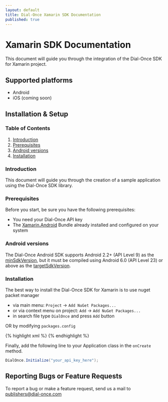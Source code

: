 ```yaml
---
layout: default
title: Dial-Once Xamarin SDK Documentation
published: true
---
```


Xamarin SDK Documentation
=========================

This document will guide you through the integration of the Dial-Once SDK for Xamarin project.

## Supported platforms

- Android
- iOS (coming soon)

Installation & Setup
--------------------

### Table of Contents

1.  [Introduction](#introduction)
2.  [Prerequisites](#prerequisites)
3.  [Android versions](#android-versions)
4.  [Installation](#installation)

### Introduction

This document will guide you through the creation of a sample application using the Dial-Once SDK library.

### Prerequisites

Before you start, be sure you have the following prerequisites:

-   You need your Dial-Once API key
-   The [Xamarin.Android](https://developer.xamarin.com/guides/android/getting_started/installation/) Bundle already installed and configured on your system

### Android versions

The Dial-Once Android SDK supports Android 2.2+ (API Level 9) as the [minSdkVersion](http://developer.android.com/guide/topics/manifest/uses-sdk-element.html#min), but it must be compiled using Android 6.0 (API Level 23) or above as the [targetSdkVersion](http://developer.android.com/guide/topics/manifest/uses-sdk-element.html#target).

### Installation

The best way to install the Dial-Once SDK for Xamarin is to use nuget packet manager

 - via main menu: `Project` -> `Add NuGet Packages...`
 - or via context menu on project: `Add` -> `Add NuGet Packages...`
 - in search file type `DialOnce` and press `Add` button

OR by modifying `packages.config`

{% highlight xml %}
<package id="DialOnce.Android" version="2.6.15" targetFramework="monoandroid60" requireReinstallation="true" />
{% endhighlight %}

Finally, add the following line to your Application class in the `onCreate` method.

```c#
DialOnce.Initialize("your_api_key_here");
```

Reporting Bugs or Feature Requests
----------------------------------

To report a bug or make a feature request, send us a mail to [publishers@dial-once.com](mailto:publishers@dial-once.com)
